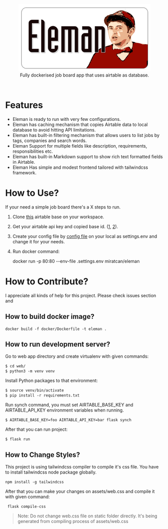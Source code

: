 <p align="center">
  <img src="assets/logo.png"><br />
  Fully dockerised job board app that uses airtable as database.
</p>

![<img src="https://img.youtube.com/vi/3lXs0bKfdMw/maxresdefault.jpg" width="50%">](https://youtu.be/3lXs0bKfdMw)

# Features

 * Eleman is ready to run with very few configurations.
 * Eleman has caching mechanism that copies Airtable data to local
   database to avoid hitting API limitations.
 * Eleman has built-in filtering mechanism that allows users to list jobs
   by tags, companies and search words.
 * Eleman Support for multiple fields like description, requirements,
   responsibilities etc.
 * Eleman has built-in Markdown support to show rich text formatted fields
   in Airtable.
 * Eleman Has simple and modest frontend tailored with tailwindcss framework.

# How to Use?

If your need a simple job board there's a X steps to run.

1. Clone [this](https://airtable.com/invite/l?inviteId=invTx1QDnX5EZ5QVk&inviteToken=414fc3ad1a3f8e069570a78d111011743e85b98ff701da04694337c35e68e375) airtable base on your workspace.
2. Get your airtable api key and copied base id. ([1](https://support.airtable.com/hc/en-us/articles/360056249614-Creating-a-read-only-API-key), [2](https://airtable.com/api)).
4. Create your config file by  [config file](settings.env.example) on your local as settings.env
   and change it for your needs. 
5. Run docker command:
  
      docker run -p 80:80 --env-file .settings.env miratcan/eleman

 # How to Contribute?
 
 I appreciate all kinds of help for this project. Please check issues section
 and 
  
## How to build docker image?


    docker build -f docker/Dockerfile -t eleman .

## How to run development server?

Go to web app directory and create virtualenv with given commands:

    $ cd web/
    $ python3 -m venv venv

Install Python packages to that environment:

    $ source venv/bin/activate
    $ pip install -r requirements.txt
    
Run synch command, you must set AIRTABLE_BASE_KEY and AIRTABLE_API_KEY
environment variables when running.

    $ AIRTABLE_BASE_KEY=foo AIRTABLE_API_KEY=bar flask synch

After that you can run project:

    $ flask run

## How to Change Styles?

This project is using tailwindcss compiler to compile it's css file. You have
to install tailwindcss node package globally.

    npm install -g tailwindcss
    
After that you can make your changes on assets/web.css and compile it with
 given command:
 
     flask compile-css

> Note: Do not change web.css file on static folder directly. It's being
   generated from compiling process of assets/web.css  
